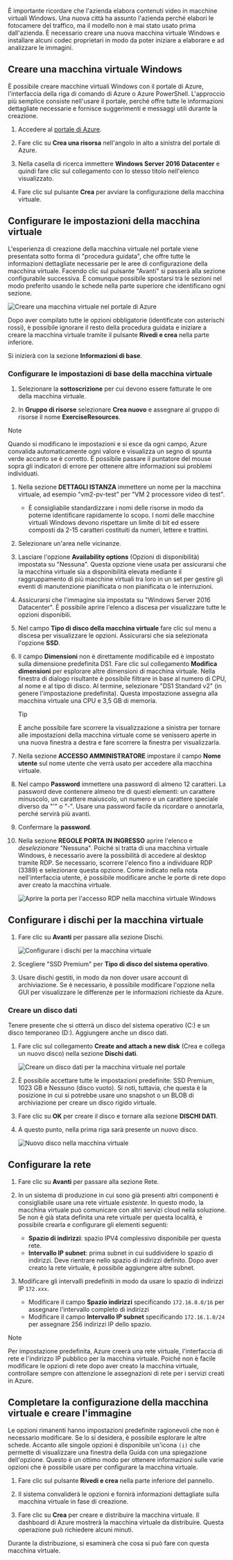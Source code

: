 È importante ricordare che l'azienda elabora contenuti video in macchine virtuali Windows. Una nuova città ha assunto l'azienda perché elabori le fotocamere del traffico, ma il modello non è mai stato usato prima dall'azienda. È necessario creare una nuova macchina virtuale Windows e installare alcuni codec proprietari in modo da poter iniziare a elaborare e ad analizzare le immagini.

## <a name="create-a-new-windows-virtual-machine"></a>Creare una macchina virtuale Windows

È possibile creare macchine virtuali Windows con il portale di Azure, l'interfaccia della riga di comando di Azure o Azure PowerShell. L'approccio più semplice consiste nell'usare il portale, perché offre tutte le informazioni dettagliate necessarie e fornisce suggerimenti e messaggi utili durante la creazione.

1. Accedere al [portale di Azure](https://portal.azure.com?azure-portal=true).

1. Fare clic su **Crea una risorsa** nell'angolo in alto a sinistra del portale di Azure.

1. Nella casella di ricerca immettere **Windows Server 2016 Datacenter** e quindi fare clic sul collegamento con lo stesso titolo nell'elenco visualizzato.

1. Fare clic sul pulsante **Crea** per avviare la configurazione della macchina virtuale.

## <a name="configure-the-vm-settings"></a>Configurare le impostazioni della macchina virtuale

L'esperienza di creazione della macchina virtuale nel portale viene presentata sotto forma di "procedura guidata", che offre tutte le informazioni dettagliate necessarie per le aree di configurazione della macchina virtuale. Facendo clic sul pulsante "Avanti" si passerà alla sezione configurabile successiva. È comunque possibile spostarsi tra le sezioni nel modo preferito usando le schede nella parte superiore che identificano ogni sezione.

![Creare una macchina virtuale nel portale di Azure](../media-drafts/3-azure-portal-create-vm.png)

Dopo aver compilato tutte le opzioni obbligatorie (identificate con asterischi rossi), è possibile ignorare il resto della procedura guidata e iniziare a creare la macchina virtuale tramite il pulsante **Rivedi e crea** nella parte inferiore.

Si inizierà con la sezione **Informazioni di base**.

### <a name="configure-basic-vm-settings"></a>Configurare le impostazioni di base della macchina virtuale

1. Selezionare la **sottoscrizione** per cui devono essere fatturate le ore della macchina virtuale.

1. In **Gruppo di risorse** selezionare **Crea nuovo** e assegnare al gruppo di risorse il nome **ExerciseResources**.

> [!NOTE]
> Quando si modificano le impostazioni e si esce da ogni campo, Azure convalida automaticamente ogni valore e visualizza un segno di spunta verde accanto se è corretto. È possibile passare il puntatore del mouse sopra gli indicatori di errore per ottenere altre informazioni sui problemi individuati.

1. Nella sezione **DETTAGLI ISTANZA** immettere un nome per la macchina virtuale, ad esempio "vm2-pv-test" per "VM 2 processore video di test".
    - È consigliabile standardizzare i nomi delle risorse in modo da poterne identificare rapidamente lo scopo. I nomi delle macchine virtuali Windows devono rispettare un limite di bit ed essere composti da 2-15 caratteri costituiti da numeri, lettere e trattini.

1. Selezionare un'area nelle vicinanze.

1. Lasciare l'opzione **Availability options** (Opzioni di disponibilità) impostata su "Nessuna". Questa opzione viene usata per assicurarsi che la macchina virtuale sia a disponibilità elevata mediante il raggruppamento di più macchine virtuali tra loro in un set per gestire gli eventi di manutenzione pianificata o non pianificata o le interruzioni.

1. Assicurarsi che l'immagine sia impostata su "Windows Server 2016 Datacenter". È possibile aprire l'elenco a discesa per visualizzare tutte le opzioni disponibili.

1. Nel campo **Tipo di disco della macchina virtuale** fare clic sul menu a discesa per visualizzare le opzioni. Assicurarsi che sia selezionata l'opzione **SSD**.

1. Il campo **Dimensioni** non è direttamente modificabile ed è impostato sulla dimensione predefinita DS1. Fare clic sul collegamento **Modifica dimensioni** per esplorare altre dimensioni di macchina virtuale. Nella finestra di dialogo risultante è possibile filtrare in base al numero di CPU, al nome e al tipo di disco. Al termine, selezionare "DS1 Standard v2" (in genere l'impostazione predefinita). Questa impostazione assegna alla macchina virtuale una CPU e 3,5 GB di memoria.

    > [!TIP]
    > È anche possibile fare scorrere la visualizzazione a sinistra per tornare alle impostazioni della macchina virtuale come se venissero aperte in una nuova finestra a destra e fare scorrere la finestra per visualizzarla.

1. Nella sezione **ACCESSO AMMINISTRATORE** impostare il campo **Nome utente** sul nome utente che verrà usato per accedere alla macchina virtuale.

1. Nel campo **Password** immettere una password di almeno 12 caratteri. La password deve contenere almeno tre di questi elementi: un carattere minuscolo, un carattere maiuscolo, un numero e un carattere speciale diverso da "\'" o "-". Usare una password facile da ricordare o annotarla, perché servirà più avanti.

1. Confermare la **password**.

1. Nella sezione **REGOLE PORTA IN INGRESSO** aprire l'elenco e _deselezionare_ "Nessuna". Poiché si tratta di una macchina virtuale Windows, è necessario avere la possibilità di accedere al desktop tramite RDP. Se necessario, scorrere l'elenco fino a individuare RDP (3389) e selezionare questa opzione. Come indicato nella nota nell'interfaccia utente, è possibile modificare anche le porte di rete dopo aver creato la macchina virtuale.

    ![Aprire la porta per l'accesso RDP nella macchina virtuale Windows](../media-drafts/3-open-ports.png)

## <a name="configure-disks-for-the-vm"></a>Configurare i dischi per la macchina virtuale

1. Fare clic su **Avanti** per passare alla sezione Dischi.

    ![Configurare i dischi per la macchina virtuale](../media-drafts/3-configure-disks.png)

1. Scegliere "SSD Premium" per **Tipo di disco del sistema operativo**.

1. Usare dischi gestiti, in modo da non dover usare account di archiviazione. Se è necessario, è possibile modificare l'opzione nella GUI per visualizzare le differenze per le informazioni richieste da Azure.

### <a name="create-a-data-disk"></a>Creare un disco dati

Tenere presente che si otterrà un disco del sistema operativo (C:) e un disco temporaneo (D:). Aggiungere anche un disco dati.

1. Fare clic sul collegamento **Create and attach a new disk** (Crea e collega un nuovo disco) nella sezione **Dischi dati**.

    ![Creare un disco dati per la macchina virtuale nel portale](../media-drafts/3-add-data-disk.png)

1. È possibile accettare tutte le impostazioni predefinite: SSD Premium, 1023 GB e Nessuno (disco vuoto). Si noti, tuttavia, che questa è la posizione in cui si potrebbe usare uno snapshot o un BLOB di archiviazione per creare un disco rigido virtuale.

1. Fare clic su **OK** per creare il disco e tornare alla sezione **DISCHI DATI**.

1. A questo punto, nella prima riga sarà presente un nuovo disco.

    ![Nuovo disco nella macchina virtuale](../media-drafts/3-new-disk.png)

## <a name="configure-the-network"></a>Configurare la rete

1. Fare clic su **Avanti** per passare alla sezione Rete.

1. In un sistema di produzione in cui sono già presenti altri componenti è consigliabile usare una rete virtuale _esistente_. In questo modo, la macchina virtuale può comunicare con altri servizi cloud nella soluzione. Se non è già stata definita una rete virtuale per questa località, è possibile crearla e configurare gli elementi seguenti:
    - **Spazio di indirizzi**: spazio IPV4 complessivo disponibile per questa rete.
    - **Intervallo IP subnet**: prima subnet in cui suddividere lo spazio di indirizzi. Deve rientrare nello spazio di indirizzi definito. Dopo aver creato la rete virtuale, è possibile aggiungere altre subnet.

1. Modificare gli intervalli predefiniti in modo da usare lo spazio di indirizzi IP `172.xxx`.
    - Modificare il campo **Spazio indirizzi** specificando `172.16.0.0/16` per assegnare l'intervallo completo di indirizzi
    - Modificare il campo **Intervallo IP subnet** specificando `172.16.1.0/24` per assegnare 256 indirizzi IP dello spazio.

> [!NOTE]
> Per impostazione predefinita, Azure creerà una rete virtuale, l'interfaccia di rete e l'indirizzo IP pubblico per la macchina virtuale. Poiché non è facile modificare le opzioni di rete dopo aver creato la macchina virtuale, controllare sempre con attenzione le assegnazioni di rete per i servizi creati in Azure.

## <a name="finish-configuring-the-vm-and-create-the-image"></a>Completare la configurazione della macchina virtuale e creare l'immagine

Le opzioni rimanenti hanno impostazioni predefinite ragionevoli che non è necessario modificare. Se lo si desidera, è possibile esplorare le altre schede. Accanto alle singole opzioni è disponibile un'icona `(i)` che permette di visualizzare una finestra della Guida con una spiegazione dell'opzione. Questo è un ottimo modo per ottenere informazioni sulle varie opzioni che è possibile usare per configurare la macchina virtuale.

1. Fare clic sul pulsante **Rivedi e crea** nella parte inferiore del pannello.

1. Il sistema convaliderà le opzioni e fornirà informazioni dettagliate sulla macchina virtuale in fase di creazione.

1. Fare clic su **Crea** per creare e distribuire la macchina virtuale. Il dashboard di Azure mostrerà la macchina virtuale da distribuire. Questa operazione può richiedere alcuni minuti.

Durante la distribuzione, si esaminerà che cosa si può fare con questa macchina virtuale.